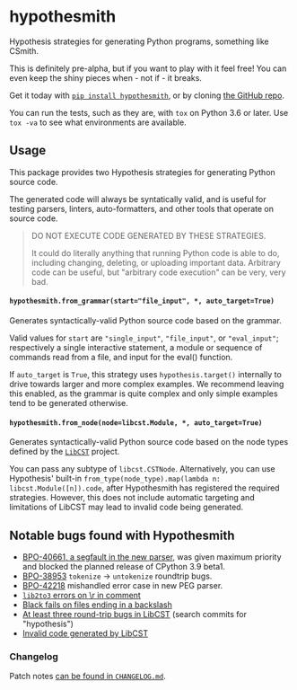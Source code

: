 # hypothesmith
Hypothesis strategies for generating Python programs, something like CSmith.

This is definitely pre-alpha, but if you want to play with it feel free!
You can even keep the shiny pieces when - not if - it breaks.

Get it today with [`pip install hypothesmith`](https://pypi.org/project/hypothesmith/),
or by cloning [the GitHub repo](https://github.com/Zac-HD/hypothesmith).

You can run the tests, such as they are, with `tox` on Python 3.6 or later.
Use `tox -va` to see what environments are available.

## Usage
This package provides two Hypothesis strategies for generating Python source code.

The generated code will always be syntatically valid, and is useful for testing
parsers, linters, auto-formatters, and other tools that operate on source code.

> DO NOT EXECUTE CODE GENERATED BY THESE STRATEGIES.
>
> It could do literally anything that running Python code is able to do,
> including changing, deleting, or uploading important data.  Arbitrary
> code can be useful, but "arbitrary code execution" can be very, very bad.

#### `hypothesmith.from_grammar(start="file_input", *, auto_target=True)`

Generates syntactically-valid Python source code based on the grammar.

Valid values for ``start`` are ``"single_input"``, ``"file_input"``, or
``"eval_input"``; respectively a single interactive statement, a module or
sequence of commands read from a file, and input for the eval() function.

If ``auto_target`` is ``True``, this strategy uses ``hypothesis.target()``
internally to drive towards larger and more complex examples.  We recommend
leaving this enabled, as the grammar is quite complex and only simple examples
tend to be generated otherwise.

#### `hypothesmith.from_node(node=libcst.Module, *, auto_target=True)`

Generates syntactically-valid Python source code based on the node types
defined by the [`LibCST`](https://libcst.readthedocs.io/en/latest/) project.

You can pass any subtype of `libcst.CSTNode`.  Alternatively, you can use
Hypothesis' built-in `from_type(node_type).map(lambda n: libcst.Module([n]).code`,
after Hypothesmith has registered the required strategies.  However, this does
not include automatic targeting and limitations of LibCST may lead to invalid
code being generated.

## Notable bugs found with Hypothesmith
- [BPO-40661, a segfault in the new parser](https://bugs.python.org/issue40661),
  was given maximum priority and blocked the planned release of CPython 3.9 beta1.
- [BPO-38953](https://bugs.python.org/issue38953) `tokenize` -> `untokenize` roundtrip bugs.
- [BPO-42218](https://bugs.python.org/issue42218) mishandled error case in new PEG parser.
- [`lib2to3` errors on \r in comment](https://github.com/psf/black/issues/970)
- [Black fails on files ending in a backslash](https://github.com/psf/black/issues/1012)
- [At least three round-trip bugs in LibCST](https://github.com/Instagram/LibCST#acknowledgements)
  (search commits for "hypothesis")
- [Invalid code generated by LibCST](https://github.com/Instagram/LibCST/issues/287)

### Changelog

Patch notes [can be found in `CHANGELOG.md`](https://github.com/Zac-HD/hypothesmith/blob/master/CHANGELOG.md).
